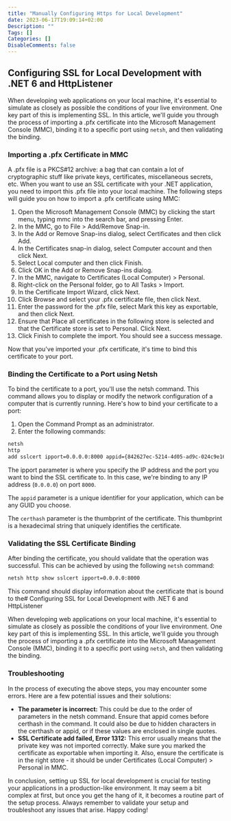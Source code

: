 ```yaml
---
title: "Manually Configuring Https for Local Development"
date: 2023-06-17T19:09:14+02:00
Description: ""
Tags: []
Categories: []
DisableComments: false
---
```


## Configuring SSL for Local Development with .NET 6 and HttpListener

When developing web applications on your local machine, it's essential to simulate as closely as possible the conditions of your live environment. One key part of this is implementing SSL. In this article, we'll guide you through the process of importing a .pfx certificate into the Microsoft Management Console (MMC), binding it to a specific port using `netsh`, and then validating the binding.

### Importing a .pfx Certificate in MMC

A .pfx file is a PKCS#12 archive: a bag that can contain a lot of cryptographic stuff like private keys, certificates, miscellaneous secrets, etc. When you want to use an SSL certificate with your .NET application, you need to import this .pfx file into your local machine. The following steps will guide you on how to import a .pfx certificate using MMC:

1. Open the Microsoft Management Console (MMC) by clicking the start menu, typing mmc into the search bar, and pressing Enter.
2. In the MMC, go to File > Add/Remove Snap-in.
3. In the Add or Remove Snap-ins dialog, select Certificates and then click Add.
4. In the Certificates snap-in dialog, select Computer account and then click Next.
5. Select Local computer and then click Finish.
6. Click OK in the Add or Remove Snap-ins dialog.
7. In the MMC, navigate to Certificates (Local Computer) > Personal.
8. Right-click on the Personal folder, go to All Tasks > Import.
9. In the Certificate Import Wizard, click Next.
10. Click Browse and select your .pfx certificate file, then click Next.
11. Enter the password for the .pfx file, select Mark this key as exportable, and then click Next.
12. Ensure that Place all certificates in the following store is selected and that the Certificate store is set to Personal. Click Next.
13. Click Finish to complete the import. You should see a success message.

Now that you've imported your .pfx certificate, it's time to bind this certificate to your port.

### Binding the Certificate to a Port using Netsh

To bind the certificate to a port, you'll use the netsh command. This command allows you to display or modify the network configuration of a computer that is currently running. Here's how to bind your certificate to a port:

1. Open the Command Prompt as an administrator.
2. Enter the following commands:

```sh
netsh
http
add sslcert ipport=0.0.0.0:8000 appid={842627ec-5214-4d05-ad9c-024c9e166bde} certhash=054ca22b099b29a22020ef1567910d0edaf9272a
```

The ipport parameter is where you specify the IP address and the port you want to bind the SSL certificate to. In this case, we're binding to any IP address (`0.0.0.0`) on port `8000`.

The `appid` parameter is a unique identifier for your application, which can be any GUID you choose.

The `certhash` parameter is the thumbprint of the certificate. This thumbprint is a hexadecimal string that uniquely identifies the certificate.

### Validating the SSL Certificate Binding

After binding the certificate, you should validate that the operation was successful. This can be achieved by using the following `netsh` command:

```sh
netsh http show sslcert ipport=0.0.0.0:8000
```

This command should display information about the certificate that is bound to the# Configuring SSL for Local Development with .NET 6 and HttpListener

When developing web applications on your local machine, it's essential to simulate as closely as possible the conditions of your live environment. One key part of this is implementing SSL. In this article, we'll guide you through the process of importing a .pfx certificate into the Microsoft Management Console (MMC), binding it to a specific port using `netsh`, and then validating the binding.

### Troubleshooting

In the process of executing the above steps, you may encounter some errors. Here are a few potential issues and their solutions:

* **The parameter is incorrect:** This could be due to the order of parameters in the netsh command. Ensure that appid comes before certhash in the command. It could also be due to hidden characters in the certhash or appid, or if these values are enclosed in single quotes.
* **SSL Certificate add failed, Error 1312:** This error usually means that the private key was not imported correctly. Make sure you marked the certificate as exportable when importing it. Also, ensure the certificate is in the right store - it should be under Certificates (Local Computer) > Personal in MMC.

In conclusion, setting up SSL for local development is crucial for testing your applications in a production-like environment. It may seem a bit complex at first, but once you get the hang of it, it becomes a routine part of the setup process. Always remember to validate your setup and troubleshoot any issues that arise. Happy coding!